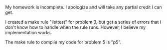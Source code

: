 My homework is incomplete. I apologize and will take any partial credit I can get.

I created a make rule "listtest" for problem 3, but get a series of errors that I don't know how to handle when the rule runs. However, I believe my implementation works.

The make rule to compile my code for problem 5 is "p5". 